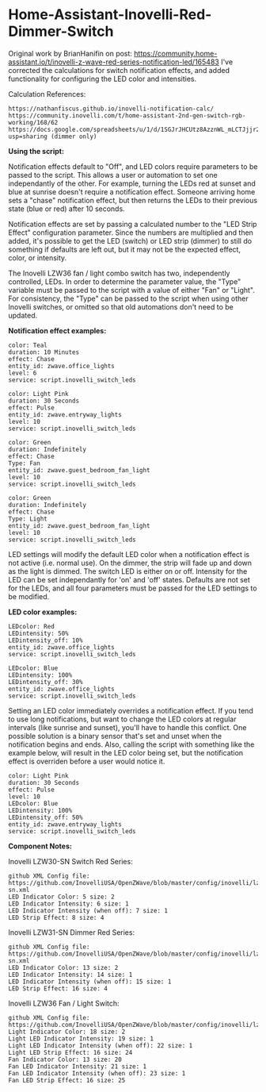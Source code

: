 # Home-Assistant-Inovelli-Red-Dimmer-Switch

Original work by BrianHanifin on post: https://community.home-assistant.io/t/inovelli-z-wave-red-series-notification-led/165483
  I've corrected the calculations for switch notification effects, and added functionality for configuring the LED color and intensities.

Calculation References:

	https://nathanfiscus.github.io/inovelli-notification-calc/
	https://community.inovelli.com/t/home-assistant-2nd-gen-switch-rgb-working/168/62
	https://docs.google.com/spreadsheets/u/1/d/1SGJrJHCUtz8AzznWL_mLCTJjjr2U0IpltcUkRr7N_6M/edit?usp=sharing (dimmer only)

**Using the script:**

  Notification effects default to "Off", and LED colors require parameters to be passed to the script.  This allows a user or automation to set one independantly 
  of the other.  For example, turning the LEDs red at sunset and blue at sunrise doesn't require a notification effect.  Someone arriving home sets a "chase" 
  notification effect, but then returns the LEDs to their previous state (blue or red) after 10 seconds.
  
  Notification effects are set by passing a calculated number to the "LED Strip Effect" configuration parameter.  Since the numbers are multiplied and then added, 
  it's possible to get the LED (switch) or LED strip (dimmer) to still do something if defaults are left out, but it may not be the expected effect, color, or 
  intensity.  
  
  The Inovelli LZW36 fan / light combo switch has two, independently controlled, LEDs.  In order to determine the parameter value, the "Type" variable must be
  passed to the script with a value of either "Fan" or "Light".  For consistency, the "Type" can be passed to the script when using other Inovelli switches, or
  omitted so that old automations don't need to be updated.
    
  **Notification effect examples:**

    color: Teal
    duration: 10 Minutes
    effect: Chase
    entity_id: zwave.office_lights
    level: 6
    service: script.inovelli_switch_leds

    color: Light Pink
    duration: 30 Seconds
    effect: Pulse
    entity_id: zwave.entryway_lights
    level: 10
    service: script.inovelli_switch_leds
    
    color: Green
    duration: Indefinitely
    effect: Chase
    Type: Fan
    entity_id: zwave.guest_bedroom_fan_light
    level: 10
    service: script.inovelli_switch_leds
    
    color: Green
    duration: Indefinitely
    effect: Chase
    Type: Light
    entity_id: zwave.guest_bedroom_fan_light
    level: 10
    service: script.inovelli_switch_leds


  LED settings will modify the default LED color when a notification effect is not active (i.e. normal use).  On the dimmer, the strip will fade up and down as 
  the light is dimmed.  The switch LED is either on or off.  Intensity for the LED can be set independantly for 'on' and 'off' states.  Defaults are not set for 
  the LEDs, and all four parameters must be passed for the LED settings to be modified.
  
  **LED color examples:**

    LEDcolor: Red
    LEDintensity: 50%
    LEDintensity_off: 10%
    entity_id: zwave.office_lights
    service: script.inovelli_switch_leds

    LEDcolor: Blue
    LEDintensity: 100%
    LEDintensity_off: 30%
    entity_id: zwave.office_lights
    service: script.inovelli_switch_leds
    
  Setting an LED color immediately overrides a notification effect.  If you tend to use long notifications, but want to change the LED colors at regular intervals
  (like sunrise and sunset), you'll have to handle this conflict.  One possible solution is a binary sensor that's set and unset when the notification begins and 
  ends.  Also, calling the script with something like the example below, will result in the LED color being set, but the notification effect is overriden before 
  a user would notice it.
  
    color: Light Pink
    duration: 30 Seconds
    effect: Pulse
    level: 10
    LEDcolor: Blue
    LEDintensity: 100%
    LEDintensity_off: 50%
    entity_id: zwave.entryway_lights
    service: script.inovelli_switch_leds
    
**Component Notes:**

Inovelli LZW30-SN Switch Red Series:

	github XML Config file: https://github.com/InovelliUSA/OpenZWave/blob/master/config/inovelli/lzw30-sn.xml
	LED Indicator Color: 5 size: 2
	LED Indicator Intensity: 6 size: 1
	LED Indicator Intensity (when off): 7 size: 1
	LED Strip Effect: 8 size: 4

Inovelli LZW31-SN Dimmer Red Series:

	github XML Config file: https://github.com/InovelliUSA/OpenZWave/blob/master/config/inovelli/lzw31-sn.xml
	LED Indicator Color: 13 size: 2
	LED Indicator Intensity: 14 size: 1
	LED Indicator Intensity (when off): 15 size: 1
	LED Strip Effect: 16 size: 4

Inovelli LZW36 Fan / Light Switch:

	github XML Config file: https://github.com/InovelliUSA/OpenZWave/blob/master/config/inovelli/lzw36.xml
	Light Indicator Color: 18 size: 2
	Light LED Indicator Intensity: 19 size: 1
	Light LED Indicator Intensity (when off): 22 size: 1
	Light LED Strip Effect: 16 size: 24
	Fan Indicator Color: 13 size: 20
	Fan LED Indicator Intensity: 21 size: 1
	Fan LED Indicator Intensity (when off): 23 size: 1
	Fan LED Strip Effect: 16 size: 25

		
